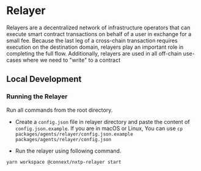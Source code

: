 # Relayer

Relayers are a decentralized network of infrastructure operators that can execute smart contract transactions on behalf of a user in exchange for a small fee. Because the last leg of a cross-chain transaction requires execution on the destination domain, relayers play an important role in completing the full flow. Additionally, relayers are used in all off-chain use-cases where we need to "write" to a contract

## Local Development

### Running the Relayer

Run all commands from the root directory.

- Create a `config.json` file in relayer directory and paste the content of `config.json.example`.
  If you are in macOS or Linux, You can use `cp packages/agents/relayer/config.json.example packages/agents/relayer/config.json`

- Run the relayer using following command.

```sh
yarn workspace @connext/nxtp-relayer start
```

